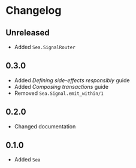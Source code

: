 # Changelog

## Unreleased

- Added `Sea.SignalRouter`

## 0.3.0

- Added *Defining side-effects responsibly* guide
- Added *Composing transactions* guide
- Removed `Sea.Signal.emit_within/1`

## 0.2.0

- Changed documentation

## 0.1.0

- Added `Sea`
